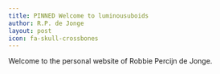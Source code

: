 ```yaml
---
title: PINNED Welcome to luminousuboids
author: R.P. de Jonge
layout: post
icon: fa-skull-crossbones
---
```

Welcome to the personal website of Robbie Percijn de Jonge.
